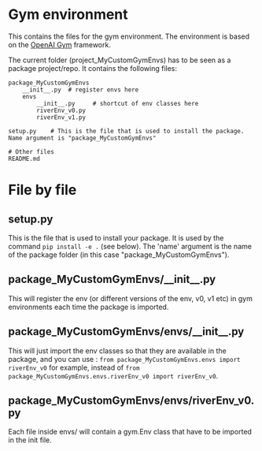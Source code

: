 # Gym environment

This contains the files for the gym environment. The environment is based on the [OpenAI Gym](https://gym.openai.com/) framework.

The current folder (project_MyCustomGymEnvs) has to be seen as a package project/repo. It contains the following files:

```
package_MyCustomGymEnvs
    __init__.py  # register envs here
    envs
        __init__.py     # shortcut of env classes here
        riverEnv_v0.py
        riverEnv_v1.py

setup.py    # This is the file that is used to install the package. Name argument is "package_MyCustomGymEnvs"

# Other files 
README.md
```

# File by file

## setup.py
This is the file that is used to install your package. It is used by the command `pip install -e .` (see below). The 'name' argument is the name of the package folder (in this case "package_MyCustomGymEnvs").

## package_MyCustomGymEnvs/\_\_init\_\_.py
This will register the env (or different versions of the env, v0, v1 etc) in gym environments each time the package is imported.

## package_MyCustomGymEnvs/envs/\_\_init\_\_.py
This will just import the env classes so that they are available in the package, and you can use : `from package_MyCustomGymEnvs.envs import riverEnv_v0` for example, instead of `from package_MyCustomGymEnvs.envs.riverEnv_v0 import riverEnv_v0`.

## package_MyCustomGymEnvs/envs/riverEnv_v0.py
Each file inside envs/ will contain a gym.Env class that have to be imported in the init file. 